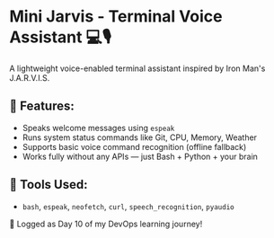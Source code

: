 # Mini Jarvis - Terminal Voice Assistant 💻🎙️

A lightweight voice-enabled terminal assistant inspired by Iron Man's J.A.R.V.I.S.

## 🎯 Features:
- Speaks welcome messages using `espeak`
- Runs system status commands like Git, CPU, Memory, Weather
- Supports basic voice command recognition (offline fallback)
- Works fully without any APIs — just Bash + Python + your brain

## 🔧 Tools Used:
- `bash`, `espeak`, `neofetch`, `curl`, `speech_recognition`, `pyaudio`

🚀 Logged as Day 10 of my DevOps learning journey!
